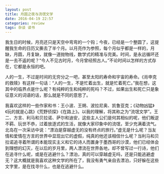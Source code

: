 ```yaml
---
layout: post
title: 月圆之夜与流氓文学
date: 2016-04-19 22:57
categories: review
tags: 杂谈 读书
---
```


我生日的时候，月亮还只是天空中弯弯的一个钩；今夜，已经是一个整圆了，这提醒我生命的日历又撕去了半个月。以月亮作为参照，每个月似乎都是一样的，月缺，月圆，月复缺，就像一道抛物线，数学式的精准与完美。时间，是永远循环还是一去不返的呢？“今人不见古时月，今月曾经照古人。”不论时间以怎样的方式存在，它都是永恒的吧。

人的一生，不过是时间的无穷分之一吧，甚至太阳的寿命和宇宙的寿命。《肖申克的救赎》有这样一句话：“人的一生，不是忙着出生，就是忙着死亡。”我在想，这其中的临界点是什么呢？有纯粹的生和纯粹的死吗？不过，如果出生和死亡只是象征意义的词语的话，那么就是不同的意思了。

我喜欢这样的一些作家和书：王小波、王朔、波拉尼奥、凯鲁亚克；《动物凶猛》《玩的就是心跳》《荒野侦探》《在路上》。以我的理解，将其称之为“流氓文学”。王二、方言、利马和贝拉诺、萨尔和迪安，这些主人公们是何其相似的呢，他们叛逆不羁、玩世不恭，过着放逐式的生活，就像大家印象中的流氓，至少充满着流气。北岛在一次采访中说：“漂泊是穿越虚无的没有终点的旅行。”虚无是什么呢？当友情和爱情在方言的世界中显现出它的虚假，纯真的他还该相信什么呢？当利马和贝拉诺追寻着所谓的本能现实主义和它的诗人而置身于墨西哥的沙漠，他们已经体会到理想的幻灭，在以后的岁月里，两人漂流在世界各地，却不曾写过一行诗，他们在追寻什么呢，或是在逃避什么？漂泊，真的可以穿越虚无吗，还是只能逃避虚无？这大概就是我喜欢这种文学的所在了，我没有勇气亲自去漂泊，只好躲在这些文字里，是在找寻什么，也是在逃避什么。
